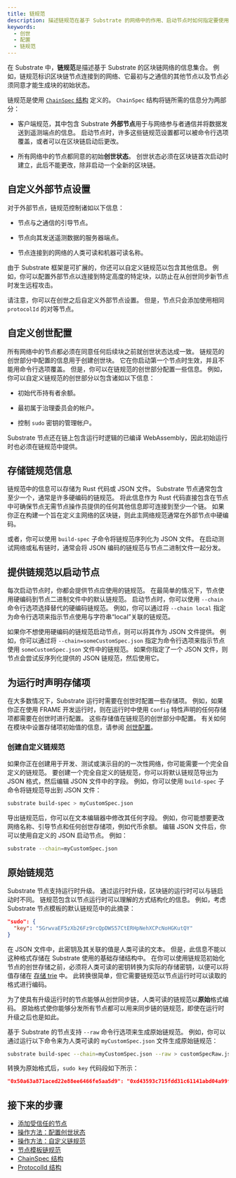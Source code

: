 ```yaml
---
title: 链规范
description: 描述链规范在基于 Substrate 的网络中的作用、启动节点时如何指定要使用的链规范以及如何自定义和分发链规范。
keywords:
  - 创世
  - 配置
  - 链规范
---
```


在 Substrate 中，**链规范**是描述基于 Substrate 的区块链网络的信息集合。
例如，链规范标识区块链节点连接到的网络、它最初与之通信的其他节点以及节点必须同意才能生成块的初始状态。

链规范是使用 [`ChainSpec` 结构](https://paritytech.github.io/substrate/master/sc_service/struct.GenericChainSpec.html) 定义的。
`ChainSpec` 结构将链所需的信息分为两部分：

- 客户端规范，其中包含 Substrate **外部节点**用于与网络参与者通信并将数据发送到遥测端点的信息。
  启动节点时，许多这些链规范设置都可以被命令行选项覆盖，或者可以在区块链启动后更改。

- 所有网络中的节点都同意的初始**创世状态**。
  创世状态必须在区块链首次启动时建立，此后不能更改，除非启动一个全新的区块链。

## 自定义外部节点设置

对于外部节点，链规范控制诸如以下信息：

- 节点与之通信的引导节点。

- 节点向其发送遥测数据的服务器端点。

- 节点连接到的网络的人类可读和机器可读名称。

由于 Substrate 框架是可扩展的，你还可以自定义链规范以包含其他信息。
例如，你可以配置外部节点以连接到特定高度的特定块，以防止在从创世同步新节点时发生远程攻击。

请注意，你可以在创世之后自定义外部节点设置。
但是，节点只会添加使用相同 `protocolId` 的对等节点。

## 自定义创世配置

所有网络中的节点都必须在同意任何后续块之前就创世状态达成一致。
链规范的创世部分中配置的信息用于创建创世块。
它在你启动第一个节点时生效，并且不能用命令行选项覆盖。
但是，你可以在链规范的创世部分配置一些信息。
例如，你可以自定义链规范的创世部分以包含诸如以下信息：

- 初始代币持有者余额。

- 最初属于治理委员会的帐户。

- 控制 `sudo` 密钥的管理帐户。

Substrate 节点还在链上包含运行时逻辑的已编译 WebAssembly，因此初始运行时也必须在链规范中提供。

## 存储链规范信息

链规范中的信息可以存储为 Rust 代码或 JSON 文件。
Substrate 节点通常包含至少一个，通常是许多硬编码的链规范。
将此信息作为 Rust 代码直接包含在节点中可确保节点无需节点操作员提供的任何其他信息即可连接到至少一个链。
如果你正在构建一个旨在定义主网络的区块链，则此主网络规范通常在外部节点中硬编码。

或者，你可以使用 `build-spec` 子命令将链规范序列化为 JSON 文件。
在启动测试网络或私有链时，通常会将 JSON 编码的链规范与节点二进制文件一起分发。

## 提供链规范以启动节点

每次启动节点时，你都会提供节点应使用的链规范。
在最简单的情况下，节点使用硬编码到节点二进制文件中的默认链规范。
启动节点时，你可以使用 `--chain` 命令行选项选择替代的硬编码链规范。
例如，你可以通过将 `--chain local` 指定为命令行选项来指示节点使用与字符串“local”关联的链规范。

如果你不想使用硬编码的链规范启动节点，则可以将其作为 JSON 文件提供。
例如，你可以通过将 `--chain=someCustomSpec.json` 指定为命令行选项来指示节点使用 `someCustomSpec.json` 文件中的链规范。
如果你指定了一个 JSON 文件，则节点会尝试反序列化提供的 JSON 链规范，然后使用它。

## 为运行时声明存储项

在大多数情况下，Substrate 运行时需要在创世时配置一些存储项。
例如，如果你正在使用 FRAME 开发运行时，则在运行时中使用 `Config` 特性声明的任何存储项都需要在创世时进行配置。
这些存储值在链规范的创世部分中配置。
有关如何在模块中设置存储项初始值的信息，请参阅 [创世配置](/build/genesis-configuration/)。

### 创建自定义链规范

如果你正在创建用于开发、测试或演示目的的一次性网络，你可能需要一个完全自定义的链规范。
要创建一个完全自定义的链规范，你可以将默认链规范导出为 JSON 格式，然后编辑 JSON 文件中的字段。
例如，你可以使用 `build-spec` 子命令将链规范导出到 JSON 文件：

```bash
substrate build-spec > myCustomSpec.json
```

导出链规范后，你可以在文本编辑器中修改其任何字段。
例如，你可能想要更改网络名称、引导节点和任何创世存储项，例如代币余额。
编辑 JSON 文件后，你可以使用自定义的 JSON 启动节点。
例如：

```bash
substrate --chain=myCustomSpec.json
```

## 原始链规范

Substrate 节点支持运行时升级。
通过运行时升级，区块链的运行时可以与链启动时不同。
链规范包含以节点运行时可以理解的方式结构化的信息。
例如，考虑 Substrate 节点模板的默认链规范中的此摘录：

```json
"sudo": {
  "key": "5GrwvaEF5zXb26Fz9rcQpDWS57CtERHpNehXCPcNoHGKutQY"
}
```

在 JSON 文件中，此密钥及其关联的值是人类可读的文本。
但是，此信息不能以这种格式存储在 Substrate 使用的基础存储结构中。
在你可以使用链规范初始化节点的创世存储之前，必须将人类可读的密钥转换为实际的存储密钥，以便可以将值存储在 [存储 trie](/learn/state-transitions-and-storage/) 中。
此转换很简单，但它需要链规范以节点运行时可以读取的格式进行编码。

为了使具有升级运行时的节点能够从创世同步链，人类可读的链规范以**原始**格式编码。
原始格式使你能够分发所有节点都可以用来同步链的链规范，即使在运行时升级之后也是如此。

基于 Substrate 的节点支持 `--raw` 命令行选项来生成原始链规范。
例如，你可以通过运行以下命令来为人类可读的 `myCustomSpec.json` 文件生成原始链规范：

```bash
substrate build-spec --chain=myCustomSpec.json --raw > customSpecRaw.json
```

转换为原始格式后，`sudo key` 代码段如下所示：

```json
"0x50a63a871aced22e88ee6466fe5aa5d9": "0xd43593c715fdd31c61141abd04a99fd6822c8558854ccde39a5684e7a56da27d",
```

## 接下来的步骤

- [添加受信任的节点](/tutorials/build-a-blockchain/add-trusted-nodes/)
- [操作方法：配置创世状态](/reference/how-to-guides/basics/configure-genesis-state/)
- [操作方法：自定义链规范](/reference/how-to-guides/basics/customize-a-chain-specification/)
- [节点模板链规范](https://github.com/substrate-developer-hub/substrate-node-template/blob/master/node/src/chain_spec.rs)
- [ChainSpec 结构](https://paritytech.github.io/substrate/master/sc_service/struct.GenericChainSpec.html)
- [ProtocolId 结构](https://paritytech.github.io/substrate/master/sc_network/config/struct.ProtocolId.html)
